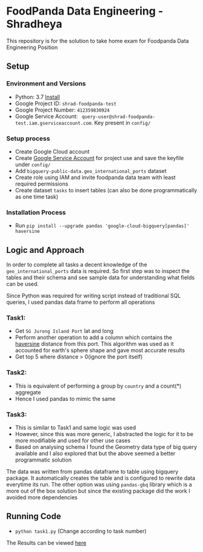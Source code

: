# FoodPanda Data Engineering - Shradheya 

This repository is for the solution to take home exam for Foodpanda Data Engineering Position

## Setup

### Environment and Versions

- Python: 3.7 [Install](https://docs.brew.sh/Homebrew-and-Python)
- Google Project ID: `shrad-foodpanda-test`
- Google Project Number: `412359830924`
- Google Service Account: ` query-user@shrad-foodpanda-test.iam.gserviceaccount.com`. Key present in `config/`


### Setup process

- Create Google Cloud account
- Create [Google Service Account](https://cloud.google.com/docs/authentication/production
) for project use and save the keyfile under `config/`
- Add `bigquery-public-data.geo_international_ports` dataset
- Create role using IAM and invite foodpanda data team with least required permissions
- Create dataset `tasks` to insert tables (can also be done programmatically as one time task)


### Installation Process

- Run `pip install --upgrade pandas 'google-cloud-bigquery[pandas]' haversine`

## Logic and Approach

In order to complete all tasks a decent knowledge of the `geo_international_ports` data is required.
So first step was to inspect the tables and their schema and see sample data for understanding what fields can be used.

Since Python was required for writing script instead of traditional SQL queries, I used pandas data frame to perform all operations

### Task1:

- Get `SG Jurong Island Port` lat and long
- Perform another operation to add a column which contains the [haversine](https://en.wikipedia.org/wiki/Haversine_formula) distance from this port. This algorithm was used as it accounted for earth's sphere shape and gave most accurate results 
- Get top 5 where distance > 0(ignore the port itself)


### Task2:

- This is equivalent of performing a group by `country` and a count(*) aggregate
- Hence I used pandas to mimic the same


### Task3:

- This is similar to Task1 and same logic was used
- However, since this was more generic,
 I abstracted the logic for it to be more modifiable and used for other use cases
- Based on analysing schema I found the Geometry data type of big query available and I also explored that but the above seemed a better programmatic solution


The data was written from pandas dataframe to table using bigquery package. It automatically creates the table and is configured to rewrite data everytime its run.
The other option was using `pandas-gbq` library which is a more out of the box solution but since the existing package did the work I avoided more dependencies

## Running Code

- `python task1.py` (Change according to task number)

The Results can be viewed [here](https://console.cloud.google.com/bigquery?project=shrad-foodpanda-test)
